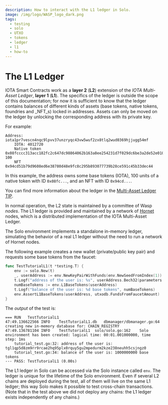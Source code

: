 ```yaml
---
description: How to interact with the L1 ledger in Solo.
image: /img/logo/WASP_logo_dark.png
tags:
  - testing
  - solo
  - UTXO
  - tokens
  - ledger
  - l1
  - how-to
---
```


# The L1 Ledger

IOTA Smart Contracts work as a **layer 2** (**L2**) extension of the _IOTA Multi-Asset Ledger_, **layer 1** (**L1**).
The specifics of the ledger is outside the scope of this documentation; for now it is sufficient to know that the ledger
contains balances of different kinds of assets (base tokens, native tokens, foundries and _NFT_s) locked in addresses.
Assets can only be moved on the ledger by unlocking the corresponding address with its private key.

For example:

```log
Address: iota1pr7vescn4nqc9lpvv37unzryqc43vw5wuf2zx8tlq2wud0369hjjugg54mf
    IOTA: 4012720
	Native token 0x08fcccc313acc182fc2c647dc98864062b163a8ee254231d7f029dc6be3a2de52e0100000000: 100
	NFT 0x94cd51b79d9608ed6e38780d48e9fc8c295b893077739b28ce591c45b33dec44
```

In this example, the address owns some base tokens (IOTA), 100 units of a native token with ID `0x08fc...`, and an NFT
with ID `0x94cd...`.

You can find more information about the ledger in the
[Multi-Asset Ledger TIP](https://github.com/lzpap/tips/blob/master/tips/TIP-0018/tip-0018.md).

In normal operation, the L2 state is maintained by a committee of Wasp _nodes_. The L1 ledger is provided and
maintained by a network of [Hornet](https://github.com/iotaledger/hornet) nodes, which is a distributed implementation
of the IOTA Multi-Asset Ledger.

The Solo environment implements a standalone in-memory ledger, simulating the behavior of a real L1 ledger without the
need to run a network of Hornet nodes.

The following example creates a new wallet (private/public key pair) and requests some base tokens from the faucet:

```go
func TestTutorialL1(t *testing.T) {
	env := solo.New(t)
	_, userAddress := env.NewKeyPairWithFunds(env.NewSeedFromIndex(1))
	t.Logf("address of the user is: %s", userAddress.Bech32(parameters.L1.Protocol.Bech32HRP))
	numBaseTokens := env.L1BaseTokens(userAddress)
	t.Logf("balance of the user is: %d base tokens", numBaseTokens)
	env.AssertL1BaseTokens(userAddress, utxodb.FundsFromFaucetAmount)
}
```

The _output_ of the test is:

```log
=== RUN   TestTutorialL1
47:49.136622566	INFO	TestTutorialL1.db	dbmanager/dbmanager.go:64	creating new in-memory database for: CHAIN_REGISTRY
47:49.136781104	INFO	TestTutorialL1	solo/solo.go:162	Solo environment has been created: logical time: 00:01.001000000, time step: 1ms
    tutorial_test.go:32: address of the user is: tgl1qp5d8zm9rr9rcae2hq95plx0rquy5gu2mpedurm2kze238neuhh5csjngz0
    tutorial_test.go:34: balance of the user is: 1000000000 base tokens
--- PASS: TestTutorialL1 (0.00s)
```

The L1 ledger in Solo can be accessed via the Solo instance called `env`.
The ledger is unique for the lifetime of the Solo environment.
Even if several L2 chains are deployed during the test, all of them will live on the same L1 ledger; this way Solo makes
it possible to test cross-chain transactions.
(Note that in the test above we did not deploy any chains: the L1 ledger exists independently of any chains.)
